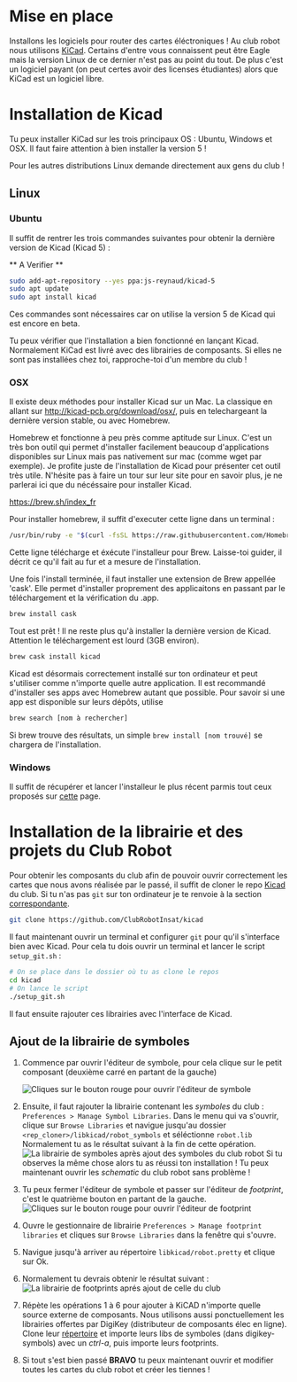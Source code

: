 # Mise en place

Installons les logiciels pour router des cartes éléctroniques ! Au club robot nous utilisons [KiCad](https://en.wikipedia.org/wiki/KiCad). Certains d'entre vous connaissent peut être Eagle mais la version Linux de ce dernier n'est pas au point du tout. De plus c'est un logiciel payant (on peut certes avoir des licenses étudiantes) alors que KiCad est un logiciel libre.

# Installation de Kicad

Tu peux installer KiCad sur les trois principaux OS : Ubuntu, Windows et OSX. Il faut faire attention à bien installer la version 5 !

Pour les autres distributions Linux demande directement aux gens du club !

## Linux

### Ubuntu

Il suffit de rentrer les trois commandes suivantes pour obtenir la dernière version de Kicad (Kicad 5) :

** A Verifier **

```bash
sudo add-apt-repository --yes ppa:js-reynaud/kicad-5
sudo apt update
sudo apt install kicad
```

Ces commandes sont nécessaires car on utilise la version 5 de Kicad qui est encore en beta.

Tu peux vérifier que l'installation a bien fonctionné en lançant Kicad. Normalement KiCad est livré avec des librairies de composants. Si elles ne sont pas installées chez toi, rapproche-toi d'un membre du club !

### OSX
Il existe deux méthodes pour installer Kicad sur un Mac. La classique en allant sur http://kicad-pcb.org/download/osx/, puis en telechargeant la dernière version stable, ou avec Homebrew.

Homebrew et fonctionne à peu près comme aptitude sur Linux. C'est un très bon outil qui permet d'installer facilement beaucoup d'applications disponibles sur Linux mais pas nativement sur mac (comme wget par exemple). Je profite juste de l'installation de Kicad pour présenter cet outil très utile.
N'hésite pas à faire un tour sur leur site pour en savoir plus, je ne parlerai ici que du nécéssaire pour installer Kicad. 

https://brew.sh/index_fr

Pour installer homebrew, il suffit d'executer cette ligne dans un terminal :
 
```bash
/usr/bin/ruby -e "$(curl -fsSL https://raw.githubusercontent.com/Homebrew/install/master/install)"
```
Cette ligne télécharge et éxécute l'installeur pour Brew. Laisse-toi guider, il décrit ce qu'il fait au fur et a mesure de l'installation.

Une fois l'install terminée, il faut installer une extension de Brew appellée 'cask'. Elle permet d'installer proprement des applicaitons en passant par le téléchargement et la vérification du .app. 

```bash
brew install cask
```

Tout est prêt ! Il ne reste plus qu'à installer la dernière version de Kicad. Attention le téléchargement est lourd (3GB environ).

```bash
brew cask install kicad
```

Kicad est désormais correctement installé sur ton ordinateur et peut s'utiliser comme n'importe quelle autre application.
Il est recommandé d'installer ses apps avec Homebrew autant que possible. Pour savoir si une app est disponible sur leurs dépôts, utilise 
```bash
brew search [nom à rechercher]
```
Si brew trouve des résultats, un simple  `brew install [nom trouvé]` se chargera de l'installation.



### Windows

Il suffit de récupérer et lancer l'installeur le plus récent parmis tout ceux proposés sur [cette](http://downloads.kicad-pcb.org/windows/nightly/) page.

# Installation de la librairie et des projets du Club Robot

Pour obtenir les composants du club afin de pouvoir ouvrir correctement les cartes que nous avons réalisée par le passé, il suffit de cloner le repo [Kicad](https://github.com/ClubRobotInsat/kicad) du club. Si tu n'as pas `git` sur ton ordinateur je te renvoie à la section [correspondante](git.html).

```bash
git clone https://github.com/ClubRobotInsat/kicad
```

Il faut maintenant ouvrir un terminal et configurer `git` pour qu'il s'interface bien avec Kicad. Pour cela tu dois ouvrir un terminal et lancer le script `setup_git.sh` :

```bash
# On se place dans le dossier où tu as clone le repos
cd kicad
# On lance le script
./setup_git.sh
```

Il faut ensuite rajouter ces librairies avec l'interface de Kicad.

## Ajout de la librairie de symboles

1. Commence par ouvrir l'éditeur de symbole, pour cela clique sur le petit composant (deuxième carré en partant de la gauche)

	![Cliques sur le bouton rouge pour ouvrir l'éditeur de symbole](assets/kicad/open_symbol_editor.png "")
2. Ensuite, il faut rajouter la librairie contenant les *symboles* du club : `Preferences > Manage Symbol Libraries`.
	Dans le menu qui va s'ouvrir, clique sur `Browse Libraries` et navigue jusqu'au dossier `<rep_cloner>/libkicad/robot_symbols` et séléctionne `robot.lib`
	Normalement tu as le résultat suivant à la fin de cette opération.
	![La librairie de symboles après ajout des symboles du club robot](assets/kicad/symbol_added.png "")
	Si tu observes la même chose alors tu as réussi ton installation ! Tu peux maintenant ouvrir les *schematic* du club robot sans problème !
3. Tu peux fermer l'éditeur de symbole et passer sur l'éditeur de *footprint*, c'est le quatrième bouton en partant de la gauche.
	![Cliques sur le bouton rouge pour ouvrir l'éditeur de footprint](assets/kicad/open_footprint_editor.png)
4. Ouvre le gestionnaire de librairie `Preferences > Manage footprint libraries` et cliques sur `Browse Libraries` dans la fenêtre qui s'ouvre.
5. Navigue jusqu'à arriver au répertoire `libkicad/robot.pretty` et clique sur Ok.
6. Normalement tu devrais obtenir le résultat suivant :
	![La librairie de footprints aprés ajout de celle du club](assets/kicad/footprint_added.png "")
7. Répète les opérations 1 à 6 pour ajouter à KiCAD n'importe quelle source externe de composants. Nous utilisons aussi ponctuellement les librairies offertes par DigiKey (distributeur de composants élec en ligne). Clone leur [répertoire](https://github.com/digikey/digikey-kicad-library) et importe leurs libs de symboles (dans digikey-symbols) avec un *ctrl-a*, puis importe leurs footprints. 
8. Si tout s'est bien passé **BRAVO** tu peux maintenant ouvrir et modifier toutes les cartes du club robot et créer les tiennes !


